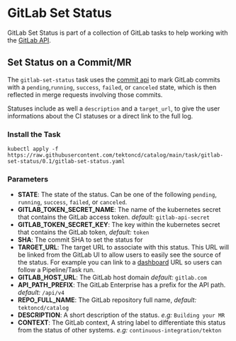 # GitLab Set Status

GitLab Set Status is part of a collection of GitLab tasks to help working
with the [GitLab API](https://docs.gitlab.com/ee/api/).

## Set Status on a Commit/MR

The `gitlab-set-status` task uses the [commit api](https://docs.gitlab.com/ee/api/commits.html#post-the-build-status-to-a-commit)
to mark GitLab commits with a `pending`,`running`, `success`, `failed`, or `canceled` state, which is then reflected in merge requests involving those commits.

Statuses include as well a `description` and a `target_url`, to give the user
informations about the CI statuses or a direct link to the full log.

### Install the Task

```
kubectl apply -f https://raw.githubusercontent.com/tektoncd/catalog/main/task/gitlab-set-status/0.1/gitlab-set-status.yaml
```

### Parameters
* **STATE**: The state of the status. Can be one of the following `pending`, `running`, `success`, `failed`, or `canceled`.
* **GITLAB_TOKEN_SECRET_NAME**: The name of the kubernetes secret that contains the GitLab access token. _default:_ `gitlab-api-secret`
* **GITLAB_TOKEN_SECRET_KEY**: The key within the kubernetes secret that contains the GitLab token, _default:_ `token`
* **SHA**: The commit SHA to set the status for
* **TARGET_URL**: The target URL to associate with this status. This URL will
  be linked from the GitLab UI to allow users to easily see the source of the
  status. For example you can link to a
  [dashboard](https://github.com/tektoncd/dashboard) URL so users can follow a
  Pipeline/Task run.
* **GITLAB_HOST_URL**: The GitLab host domain _default:_ `gitlab.com`
* **API_PATH_PREFIX**: The GitLab Enterprise has a prefix for the API path. _default:_ `/api/v4`
* **REPO_FULL_NAME**: The GitLab repository full name, _default:_ `tektoncd/catalog`
* **DESCRIPTION**: A short description of the status. _e.g:_ `Building your MR`
* **CONTEXT**: The GitLab context, A string label to differentiate this status
  from the status of other systems. _e.g:_ `continuous-integration/tekton`

